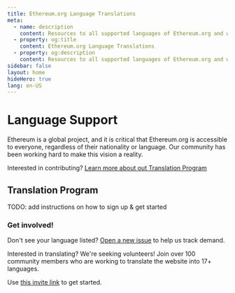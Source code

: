 ```yaml
---
title: Ethereum.org Language Translations
meta:
  - name: description
    content: Resources to all supported languages of Ethereum.org and ways to get involved as a translator.
  - property: og:title
    content: Ethereum.org Language Translations
  - property: og:description
    content: Resources to all supported languages of Ethereum.org and ways to get involved as a translator.
sidebar: false
layout: home
hideHero: true
lang: en-US
---
```


<div class="languages-page">

  <div class="languages-content-section">

  # Language Support

  Ethereum is a global project, and it is critical that Ethereum.org is accessible to everyone, regardless of their nationality or language. Our community has been working hard to make this vision a reality.

  Interested in contributing? [Learn more about out Translation Program](#translation-program)

  </div>

  <LanguagesPage />

  <div class="languages-content-section">

  ## Translation Program

  TODO: add instructions on how to sign up & get started

  ### Get involved!

  Don't see your language listed? [Open a new issue](https://github.com/ethereum/ethereum-org-website/issues/new) to help us track demand.

  Interested in translating? We're seeking volunteers! Join over 100 community members who are working to translate the website into 17+ languages.

  Use [this invite link](https://crowdin.com/project/ethereumfoundation/invite) to get started.

  </div>
    
</div>
